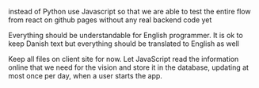 instead of Python use Javascript so that we are able to test the entire flow from react on github pages without any real backend code yet

Everything should be understandable for English programmer. It is ok to keep Danish text but everything should be translated to English as well

Keep all files on client site for now. Let JavaScript read the information online that we need for the vision and store it in the database, updating at most once per day, when a user starts the app.
